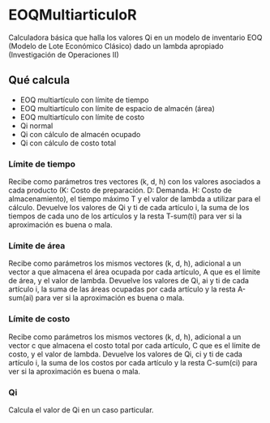 # EOQMultiarticuloR
Calculadora básica que halla los valores Qi en un modelo de inventario EOQ (Modelo de Lote Económico Clásico) dado un lambda apropiado (Investigación de Operaciones II)

## Qué calcula
- EOQ multiartículo con límite de tiempo
- EOQ multiartículo con límite de espacio de almacén (área)
- EOQ multiartículo con límite de costo
- Qi normal
- Qi con cálculo de almacén ocupado
- Qi con cálculo de costo total

### Límite de tiempo
Recibe como parámetros tres vectores (k, d, h) con los valores asociados a cada producto (K: Costo de preparación. D: Demanda. H: Costo de almacenamiento), el tiempo máximo T y el valor de lambda a utilizar para el cálculo. Devuelve los valores de Qi y ti de cada artículo i, la suma de los tiempos de cada uno de los artículos y la resta T-sum(ti) para ver si la aproximación es buena o mala.

### Límite de área
Recibe como parámetros los mismos vectores (k, d, h), adicional a un vector a que almacena el área ocupada por cada artículo, A que es el límite de área, y el valor de lambda. Devuelve los valores de Qi, ai y ti de cada artículo i, la suma de las áreas ocupadas por cada artículo y la resta A-sum(ai) para ver si la aproximación es buena o mala.

### Límite de costo
Recibe como parámetros los mismos vectores (k, d, h), adicional a un vector c que almacena el costo total por cada artículo, C que es el límite de costo, y el valor de lambda. Devuelve los valores de Qi, ci y ti de cada artículo i, la suma de los costos por cada artículo y la resta C-sum(ci) para ver si la aproximación es buena o mala.

### Qi
Calcula el valor de Qi en un caso particular.
